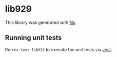 # lib929

This library was generated with [Nx](https://nx.dev).

## Running unit tests

Run `nx test lib929` to execute the unit tests via [Jest](https://jestjs.io).

